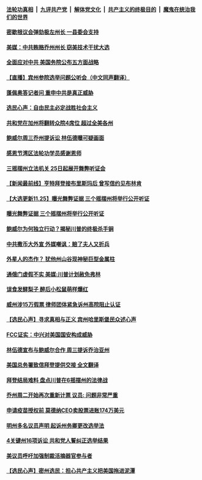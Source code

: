 

####  [法轮功真相](../../../../basic/blob/master/README.md?t=11260402) &nbsp;|&nbsp; [九评共产党](../../../../9ping.md/blob/master/README.md?t=11260402) &nbsp;|&nbsp; [解体党文化](../../../../jtdwh.md/blob/master/README.md?t=11260402)  &nbsp;|&nbsp; [共产主义的终极目的](../../../../gczydzjmd.md/blob/master/README.md?t=11260402) &nbsp;|&nbsp; [魔鬼在统治我们的世界](../../../../mgztzwmdsj.md/blob/master/README.md?t=11260402) 

#### [密歇根议会弹劾极左州长  一县委会支持](../pages/prog203/a102995352.md?t=11260402) 

#### [美媒：中共贿赂乔州州长 窃美技术干扰大选](../pages/prog203/a102995162.md?t=11260402) 

#### [全面应对中共 美国务院公布五方面战略](../pages/prog203/a102995331.md?t=11260402) 

#### [【直播】宾州参院选举问题公听会（中文同声翻译）](../pages/prog203/a102995292.md?t=11260402) 

#### [蓬佩奥答记者问 重申中共是真正威胁](../pages/prog203/a102995311.md?t=11260402) 

#### [选民心声：自由民主必定战胜社会主义](../pages/prog203/a102995267.md?t=11260402) 

#### [共和党在加州将翻转众院4席位 超过全美各州](../pages/prog203/a102995273.md?t=11260402) 

#### [鲍威尔周三乔州提诉讼 林伍德曝可疑画面](../pages/prog203/a102995260.md?t=11260402) 

#### [感恩节湾区法轮功学员感谢恩师](../pages/prog203/a102995238.md?t=11260402) 

#### [三摇摆州立法机关 25日起展开舞弊听证会](../pages/prog203/a102995112.md?t=11260402) 

#### [【新闻最前线】亨特拜登接布里斯玛后 曾写信约见布林肯](../pages/prog203/a102995110.md?t=11260402) 

#### [【大选更新11.25】曝光舞弊证据 三个摇摆州将举行公开听证](../pages/prog203/a102994647.md?t=11260402) 

#### [曝光舞弊证据 三个摇摆州将举行公开听证](../pages/prog203/a102995073.md?t=11260402) 

#### [鲍威尔为何独立行动？揭秘川普的终极杀手锏](../pages/prog203/a102994992.md?t=11260402) 

#### [中共撒币大外宣 外媒嘲讽：赔了夫人又折兵](../pages/prog203/a102995047.md?t=11260402) 

#### [外星人的杰作？ 犹他州山谷现神秘巨型金属柱](../pages/prog203/a102995010.md?t=11260402) 

#### [通俄门虚假不实 美媒:川普计划赦免弗林](../pages/prog203/a102995007.md?t=11260402) 

#### [误食发酵梨子 醉后小松鼠萌样爆红](../pages/prog203/a102994937.md?t=11260402) 

#### [威州涉15万假票 律师团体紧急诉州高院阻止认证](../pages/prog203/a102994842.md?t=11260402) 

#### [【选民心声】寻求真相与正义 宾州哈里斯堡民众述心声](../pages/prog203/a102994852.md?t=11260402) 

#### [FCC证实：中兴对美国国安构成威胁](../pages/prog203/a102994848.md?t=11260402) 

#### [林伍德宣布与鲍威尔合作 周三提诉乔治亚州](../pages/prog203/a102994808.md?t=11260402) 

#### [美国总务署致信拜登提供交接 全文翻译](../pages/prog203/a102994716.md?t=11260402) 

#### [拜登结局难料 盘点川普在6摇摆州的法律战](../pages/prog203/a102994725.md?t=11260402) 

#### [乔州周二开始再次重新计票 议员: 问题非常严重](../pages/prog203/a102994602.md?t=11260402) 

#### [申请疫苗授权前 莫德纳CEO卖股票进账174万美元](../pages/prog203/a102994749.md?t=11260402) 

#### [明州多名议员声明 起诉州务卿更改选举法](../pages/prog203/a102994557.md?t=11260402) 

#### [4关键州16项诉讼 共和党人誓纠正选举结果](../pages/prog203/a102994547.md?t=11260402) 

#### [美议员呼吁加强制裁活摘器官参与者](../pages/prog203/a102994609.md?t=11260402) 

#### [【选民心声】密州选民：担心共产主义把美国拖进泥潭](../pages/prog203/a102994592.md?t=11260402) 

